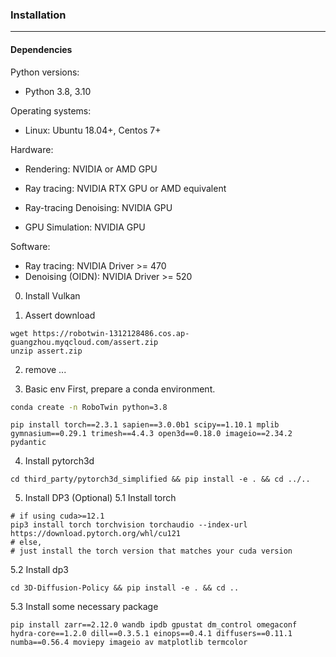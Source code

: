 ### Installation
---

#### **Dependencies**

Python versions:

* Python 3.8, 3.10

Operating systems:

* Linux: Ubuntu 18.04+, Centos 7+


Hardware:

* Rendering: NVIDIA or AMD GPU

* Ray tracing: NVIDIA RTX GPU or AMD equivalent

* Ray-tracing Denoising: NVIDIA GPU

* GPU Simulation: NVIDIA GPU

Software:

* Ray tracing: NVIDIA Driver >= 470
* Denoising (OIDN): NVIDIA Driver >= 520

0. Install Vulkan

1. Assert download
```
wget https://robotwin-1312128486.cos.ap-guangzhou.myqcloud.com/assert.zip
unzip assert.zip
```

2. remove ...

3. Basic env
First, prepare a conda environment.
```bash
conda create -n RoboTwin python=3.8
```

```
pip install torch==2.3.1 sapien==3.0.0b1 scipy==1.10.1 mplib gymnasium==0.29.1 trimesh==4.4.3 open3d==0.18.0 imageio==2.34.2 pydantic
```
4. Install pytorch3d
```
cd third_party/pytorch3d_simplified && pip install -e . && cd ../..
```

5. Install DP3 (Optional)
5.1 Install torch
```
# if using cuda>=12.1
pip3 install torch torchvision torchaudio --index-url https://download.pytorch.org/whl/cu121
# else, 
# just install the torch version that matches your cuda version
```
5.2 Install dp3
```
cd 3D-Diffusion-Policy && pip install -e . && cd ..
```
5.3 Install some necessary package
```
pip install zarr==2.12.0 wandb ipdb gpustat dm_control omegaconf hydra-core==1.2.0 dill==0.3.5.1 einops==0.4.1 diffusers==0.11.1 numba==0.56.4 moviepy imageio av matplotlib termcolor
```


